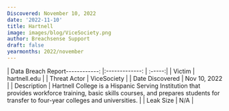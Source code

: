 ```yaml
---
Discovered: November 10, 2022
date: '2022-11-10'
title: Hartnell
image: images/blog/ViceSociety.png
author: Breachsense Support
draft: false
yearmonths: 2022/november
---
```


| Data Breach Report------------:     |:-------------:    | :-----:|
| Victim      | hartnell.edu      | 
| Threat Actor      | ViceSociety      | 
| Date Discovered      | Nov 10, 2022      | 
| Description      | Hartnell College is a Hispanic Serving Institution that provides workforce training, basic skills courses, and prepares students for transfer to four-year colleges and universities.      | 
| Leak Size      | N/A      | 

